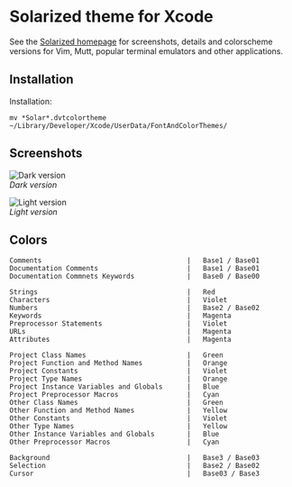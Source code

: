 Solarized theme for Xcode
=================================

See the [Solarized homepage](http://ethanschoonover.com/solarized) for screenshots, 
details and colorscheme versions for Vim, Mutt, popular terminal emulators and 
other applications.

Installation
------------
Installation:

    mv *Solar*.dvtcolortheme ~/Library/Developer/Xcode/UserData/FontAndColorThemes/

Screenshots
-----------
![Dark version]()  
*Dark version*

![Light version]()  
*Light version*

Colors
-----------
	Comments                                  	|	Base1 / Base01
	Documentation Comments						|	Base1 / Base01
	Documentation Commnets Keywords			    |	Base0 / Base00
	
	Strings									    |	Red
	Characters									|	Violet
	Numbers										|	Base2 / Base02
	Keywords									|	Magenta
	Preprocessor Statements		      			|	Violet
	URLs								        |	Magenta
	Attributes									|	Magenta
	
	Project Class Names							|	Green
	Project Function and Method Names		    |	Orange
	Project Constants							|	Violet
	Project Type Names							|	Orange
	Project Instance Variables and Globals		|	Blue
	Project Preprocessor Macros					|	Cyan
	Other Class Names							|	Green
	Other Function and Method Names				|	Yellow
	Other Constants								|	Violet
	Other Type Names							|	Yellow
	Other Instance Variables and Globals		|	Blue
	Other Preprocessor Macros					|	Cyan
	
	Background                                	|	Base3 / Base03
	Selection                               	|	Base2 / Base02
	Cursor                                    	|	Base03 / Base3
